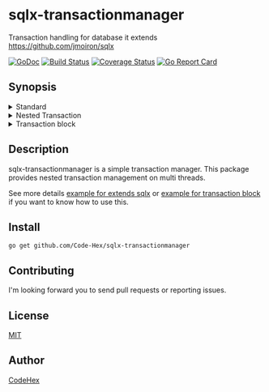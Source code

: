 # sqlx-transactionmanager

Transaction handling for database it extends https://github.com/jmoiron/sqlx

[![GoDoc](https://godoc.org/github.com/Code-Hex/sqlx-transactionmanager?status.svg)](https://godoc.org/github.com/Code-Hex/sqlx-transactionmanager) 
[![Build Status](https://travis-ci.org/Code-Hex/sqlx-transactionmanager.svg?branch=master)](https://travis-ci.org/Code-Hex/sqlx-transactionmanager) 
[![Coverage Status](https://coveralls.io/repos/github/Code-Hex/sqlx-transactionmanager/badge.svg?branch=master)](https://coveralls.io/github/Code-Hex/sqlx-transactionmanager?branch=master) 
[![Go Report Card](https://goreportcard.com/badge/github.com/Code-Hex/sqlx-transactionmanager)](https://goreportcard.com/report/github.com/Code-Hex/sqlx-transactionmanager)

## Synopsis

<details>
  <summary>Standard</summary>

```go
db := sqlx.MustOpen("mysql", dsn())

// starts transaction statements
tx, err := db.BeginTxm()
if err != nil {
    panic(err)
}
// Do rollbacks if fail something in transaction.
// But do not commits if already commits in transaction.
defer func() {
    if err := tx.Rollback(); err != nil {
        // Actually, you should do something...
        panic(err)
    }
}()

tx.MustExec("INSERT INTO person (first_name, last_name, email) VALUES (?, ?, ?)", "Code", "Hex", "x00.x7f@gmail.com")
tx.MustExec("UPDATE person SET email = ? WHERE first_name = ? AND last_name = ?", "a@b.com", "Code", "Hex")

var p Person
if err := tx.Get(&p, "SELECT * FROM person LIMIT 1"); err != nil {
    panic(err)
}

// transaction commits
if err := tx.Commit(); err != nil {
    panic(err)
}

fmt.Println(p)
```
</details>

<details>
  <summary>Nested Transaction</summary>

```go
db := sqlx.MustOpen("mysql", dsn())

// starts transaction statements
tx, err := db.BeginTxm()
if err != nil {
    panic(err)
}
// Do rollbacks if fail something in nested transaction.
defer tx.MustRollback()

// Nested transaction.
// To be simple, we will cause panic if something sql process if failed.
func() {
    tx2, _ := db.BeginTxm()
    defer tx2.MustRollback()
    func() {
        tx3, _ := db.BeginTxm()
        defer tx3.MustRollback()
        tx3.MustExec("INSERT INTO person (first_name, last_name, email) VALUES (?, ?, ?)", "Code", "Hex", "x00.x7f@gmail.com")
        if err := tx3.Commit(); err != nil {
            panic(err)
        }
    }()
    tx2.MustExec("UPDATE person SET email = ? WHERE first_name = ? AND last_name = ?", "a@b.com", "Code", "Hex")
    if err := tx2.Commit(); err != nil {
        panic(err)
    }
}()

var p Person
if err := tx.Get(&p, "SELECT * FROM person LIMIT 1"); err != nil {
    panic(err)
}

// transaction commits
if err := tx.Commit(); err != nil {
    panic(err)
}

fmt.Println(p)
```
</details>

<details>
  <summary>Transaction block</summary>

```go
var p Person
if err := tm.Run(db, func(tx tm.Executor) error {
    _, err := tx.Exec("INSERT INTO person (first_name, last_name, email) VALUES (?, ?, ?)", "Al", "Paca", "x00.x7f@gmail.com")
    if err != nil {
        return err
    }
    _, err = tx.Exec("UPDATE person SET email = ? WHERE first_name = ? AND last_name = ?", "x@h.com", "Al", "Paca")
    if err != nil {
        return err
    }

    return tx.QueryRow("SELECT * FROM person LIMIT 1").Scan(&p.FirstName, &p.LastName, &p.Email, &p.AddedAt)
}); err != nil {
    panic(err)
}
println(&p)

if err := tm.Runx(db, func(tx tm.Executorx) error {
    tx.MustExec(tx.Rebind("INSERT INTO person (first_name, last_name, email) VALUES (?, ?, ?)"), "Code", "Hex", "x00.x7f@gmail.com")
    tx.MustExec(tx.Rebind("UPDATE person SET email = ? WHERE first_name = ? AND last_name = ?"), "a@b.com", "Code", "Hex")
    if err := tx.Get(&p, "SELECT * FROM person ORDER BY first_name DESC LIMIT 1"); err != nil {
        return err
    }
    return nil
}); err != nil {
    panic(err)
}
println(&p)
```
</details>

## Description

sqlx-transactionmanager is a simple transaction manager. This package provides nested transaction management on multi threads.

See more details [example for extends sqlx](https://github.com/Code-Hex/sqlx-transactionmanager/blob/master/eg/main.go#L57-L87) or [example for transaction block](https://github.com/Code-Hex/sqlx-transactionmanager/blob/master/eg/tm/main.go#L58-L90) if you want to know how to use this.

## Install

    go get github.com/Code-Hex/sqlx-transactionmanager

## Contributing

I'm looking forward you to send pull requests or reporting issues.

## License

[MIT](https://github.com/Code-Hex/sqlx-transactionmanager/blob/master/LICENSE)

## Author

[CodeHex](https://twitter.com/CodeHex)  